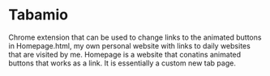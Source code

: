 # Tabamio

Chrome extension that can be used to change links to the animated buttons in Homepage.html, my own personal website with links to daily websites that are visited by me. Homepage is a website that conatins animated buttons that works as a link. It is essentially a custom new tab page. 
